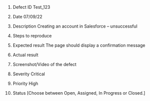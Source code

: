 1. Defect ID
Test_123

2. Date
07/09/22

3. Description
Creating an account in Salesforce – unsuccessful

4. Steps to reproduce
   
5. Expected result
The page should display a confirmation message

6. Actual result

7. Screenshot/Video of the defect

8. Severity
Critical

9. Priority
High

10. Status
[Choose between Open, Assigned, In Progress or Closed.]